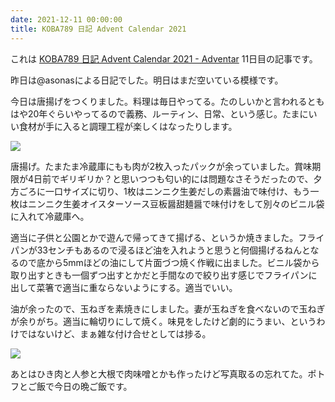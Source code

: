 ```yaml
---
date: 2021-12-11 00:00:00
title: KOBA789 日記 Advent Calendar 2021
---
```

これは [KOBA789 日記 Advent Calendar 2021 - Adventar](https://adventar.org/calendars/6302) 11日目の記事です。

昨日は@asonasによる日記でした。明日はまだ空いている模様です。

今日は唐揚げをつくりました。料理は毎日やってる。たのしいかと言われるともはや20年ぐらいやってるので義務、ルーティン、日常、という感じ。たまにいい食材が手に入ると調理工程が楽しくはなったりします。

![](/static/images/articles/2021-12-11-koba789-1.jpg)

唐揚げ。たまたま冷蔵庫にもも肉が2枚入ったパックが余っていました。賞味期限が4日前でギリギリか？と思いつつも匂い的には問題なさそうだったので、夕方ごろに一口サイズに切り、1枚はニンニク生姜だしの素醤油で味付け、もう一枚はニンニク生姜オイスターソース豆板醤甜麺醤で味付けをして別々のビニル袋に入れて冷蔵庫へ。

適当に子供と公園とかで遊んで帰ってきて揚げる、というか焼きました。フライパンが33センチもあるので浸るほど油を入れようと思うと何個揚げるねんとなるので底から5mmほどの油にして片面づつ焼く作戦に出ました。ビニル袋から取り出すときも一個ずつ出すとかだと手間なので絞り出す感じでフライパンに出して菜箸で適当に重ならないようにする。適当でいい。

油が余ったので、玉ねぎを素焼きにしました。妻が玉ねぎを食べないので玉ねぎが余りがち。適当に輪切りにして焼く。味見をしたけど劇的にうまい、というわけではないけど、まぁ雑な付け合せとしては捗る。

![](/static/images/articles/2021-12-11-koba789-2.jpg)

あとはひき肉と人参と大根で肉味噌とかも作ったけど写真取るの忘れてた。ポトフとご飯で今日の晩ご飯です。
